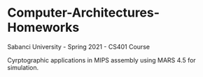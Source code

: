 # Computer-Architectures-Homeworks
Sabanci University - Spring 2021 - CS401 Course

Cyrptographic applications in MIPS assembly using MARS 4.5 for simulation.
